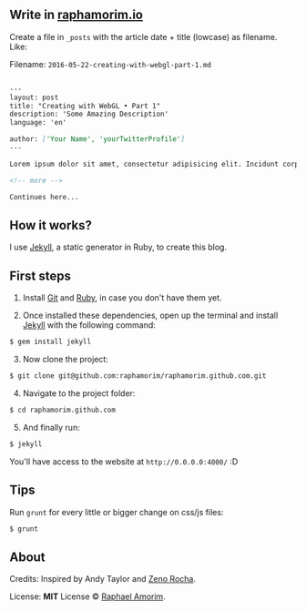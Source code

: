 ## Write in [raphamorim.io](http://raphamorim.io)

Create a file in `_posts` with the article date + title (lowcase) as filename. Like:

Filename: `2016-05-22-creating-with-webgl-part-1.md`

```markdown

---
layout: post
title: "Creating with WebGL • Part 1"
description: 'Some Amazing Description'
language: 'en'

author: ['Your Name', 'yourTwitterProfile']
---

Lorem ipsum dolor sit amet, consectetur adipisicing elit. Incidunt corporis amet cum quidem qui excepturi porro modi saepe animi, sequi dolores, quo beatae libero optio, illum dolorem, voluptatem reiciendis. Magni?

<!-- more -->

Continues here...

```

## How it works?

I use [Jekyll](http://jekyllrb.com/), a static generator in Ruby, to create this blog.

## First steps

1. Install [Git](http://git-scm.com/downloads) and [Ruby](http://www.ruby-lang.org/pt/downloads/), in case you don't have them yet.

2. Once installed these dependencies, open up the terminal and install [Jekyll](http://jekyllrb.com/) with the following command:

  ```sh
  $ gem install jekyll
  ```

3. Now clone the project:

  ```sh
  $ git clone git@github.com:raphamorim/raphamorim.github.com.git
  ```

4. Navigate to the project folder:

  ```sh
  $ cd raphamorim.github.com
  ```

5. And finally run:

  ```sh
  $ jekyll
  ```

You'll have access to the website at `http://0.0.0.0:4000/` :D

## Tips

Run `grunt` for every little or bigger change on css/js files:

  ```sh
  $ grunt
  ```

## About

Credits: Inspired by Andy Taylor and [Zeno Rocha](http://github.com/zenorocha).

License: **MIT** License © [Raphael Amorim](http://github.com/raphamorim).
